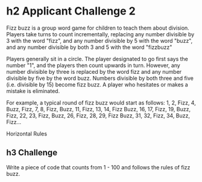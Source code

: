 # h2 Applicant Challenge 2
Fizz buzz is a group word game for children to teach them about division.
Players take turns to count incrementally, replacing any number divisible by 3 with the word "fizz", and any number divisible by 5 with the word "buzz", and any number divisible by both 3 and 5 with the word "fizzbuzz"

Players generally sit in a circle. 
The player designated to go first says the number "1", and the players then count upwards in turn. 
However, any number divisible by three is replaced by the word fizz and any number divisible by five by the word buzz. 
Numbers divisible by both three and five (i.e. divisible by 15) become fizz buzz. 
A player who hesitates or makes a mistake is eliminated.

For example, a typical round of fizz buzz would start as follows:
1, 2, Fizz, 4, Buzz, Fizz, 7, 8, Fizz, Buzz, 11, Fizz, 13, 14, Fizz Buzz, 16, 17, Fizz, 19, Buzz, Fizz, 22, 23, Fizz, Buzz, 26, Fizz, 28, 29, Fizz Buzz, 31, 32, Fizz, 34, Buzz, Fizz...

Horizontal Rules

## h3 Challenge
Write a piece of code that counts from 1 - 100 and follows the rules of fizz buzz.
